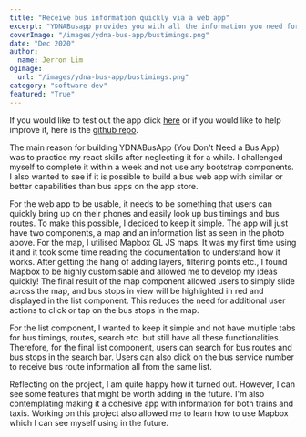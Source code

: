 ```yaml
---
title: "Receive bus information quickly via a web app"
excerpt: "YDNABusapp provides you with all the information you need for your next bus ride."
coverImage: "/images/ydna-bus-app/bustimings.png"
date: "Dec 2020"
author:
  name: Jerron Lim
ogImage:
  url: "/images/ydna-bus-app/bustimings.png"
category: "software dev"
featured: "True"
---
```


If you would like to test out the app click [here](https://youdontneedabusapp.now.sh/) or if you would like to help improve it, here is the [github repo](https://github.com/StreetLamb/YDNABusApp).

The main reason for building YDNABusApp (You Don't Need a Bus App) was to practice my react skills after neglecting it for a while. I challenged myself to complete it within a week and not use any bootstrap components. I also wanted to see if it is possible to build a bus web app with similar or better capabilities than bus apps on the app store.

For the web app to be usable, it needs to be something that users can quickly bring up on their phones and easily look up bus timings and bus routes. To make this possible, I decided to keep it simple. The app will just have two components, a map and an information list as seen in the photo above.
For the map, I utilised Mapbox GL JS maps. It was my first time using it and it took some time reading the documentation to understand how it works. After getting the hang of adding layers, filtering points etc., I found Mapbox to be highly customisable and allowed me to develop my ideas quickly! The final result of the map component allowed users to simply slide across the map, and bus stops in view will be highlighted in red and displayed in the list component. This reduces the need for additional user actions to click or tap on the bus stops in the map.

For the list component, I wanted to keep it simple and not have multiple tabs for bus timings, routes, search etc. but still have all these functionalities. Therefore, for the final list component, users can search for bus routes and bus stops in the search bar. Users can also click on the bus service number to receive bus route information all from the same list.

Reflecting on the project, I am quite happy how it turned out. However, I can see some features that might be worth adding in the future. I'm also contemplating making it a cohesive app with information for both trains and taxis. Working on this project also allowed me to learn how to use Mapbox which I can see myself using in the future.
